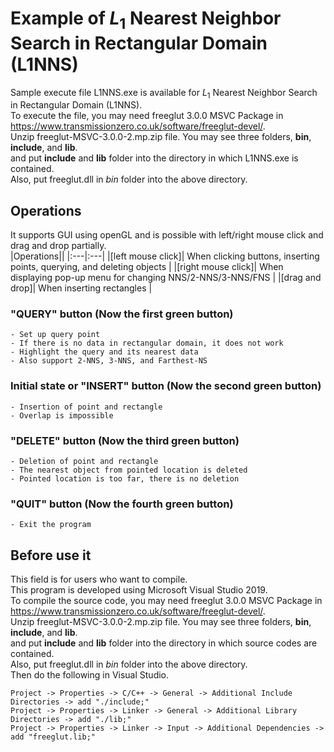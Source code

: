 # Example of $L_1$ Nearest Neighbor Search in Rectangular Domain (L1NNS)
Sample execute file L1NNS.exe is available for $L_1$ Nearest Neighbor Search in Rectangular Domain (L1NNS).  
To execute the file, you may need freeglut 3.0.0 MSVC Package in https://www.transmissionzero.co.uk/software/freeglut-devel/.   
Unzip freeglut-MSVC-3.0.0-2.mp.zip file. You may see three folders, **bin**, **include**, and **lib**.  
and put **include** and **lib** folder into the directory in which L1NNS.exe is contained.  
Also, put freeglut.dll in *bin* folder into the above directory.  

## Operations
It supports GUI using openGL and is possible with left/right mouse click and drag and drop partially.  
|Operations||
|:---|:---|
|[left mouse click]| When clicking buttons, inserting points, querying, and deleting objects |
|[right mouse click]| When displaying pop-up menu for changing NNS/2-NNS/3-NNS/FNS |
|[drag and drop]| When inserting rectangles |

### "QUERY" button (Now the first green button)
	- Set up query point  
	- If there is no data in rectangular domain, it does not work  
	- Highlight the query and its nearest data  
	- Also support 2-NNS, 3-NNS, and Farthest-NS  

### Initial state or "INSERT" button (Now the second green button)
	- Insertion of point and rectangle  
	- Overlap is impossible  

### "DELETE" button (Now the third green button)
	- Deletion of point and rectangle  
	- The nearest object from pointed location is deleted  
	- Pointed location is too far, there is no deletion  

### "QUIT" button (Now the fourth green button)
	- Exit the program

## Before use it
This field is for users who want to compile.   
This program is developed using Microsoft Visual Studio 2019.  
To compile the source code, you may need freeglut 3.0.0 MSVC Package in https://www.transmissionzero.co.uk/software/freeglut-devel/.   
Unzip freeglut-MSVC-3.0.0-2.mp.zip file. You may see three folders, **bin**, **include**, and **lib**.  
and put **include** and **lib** folder into the directory in which source codes are contained.  
Also, put freeglut.dll in *bin* folder into the above directory.   
Then do the following in Visual Studio.  
```
Project -> Properties -> C/C++ -> General -> Additional Include Directories -> add "./include;"  
Project -> Properties -> Linker -> General -> Additional Library Directories -> add "./lib;"  
Project -> Properties -> Linker -> Input -> Additional Dependencies -> add "freeglut.lib;"
```
